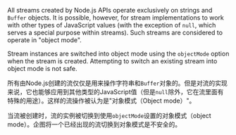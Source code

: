 
All streams created by Node.js APIs operate exclusively on strings and `Buffer`
objects. It is possible, however, for stream implementations to work with other
types of JavaScript values (with the exception of `null`, which serves a special
purpose within streams). Such streams are considered to operate in "object
mode".

Stream instances are switched into object mode using the `objectMode` option
when the stream is created. Attempting to switch an existing stream into
object mode is not safe.

所有由Node.js创建的流仅仅是用来操作字符串和`Buffer`对象的。但是对流的实现来说，它也能够应用到其他类型的JavaScript值（但是`null`除外，它在流里面有特殊的用途）。这样的流操作被认为是"对象模式（Object mode）"。

当流被创建时，流的实例被切换到使用`objectMode`设置的对象模式（object mode）。企图将一个已经出现的流切换到对象模式是不安全的。